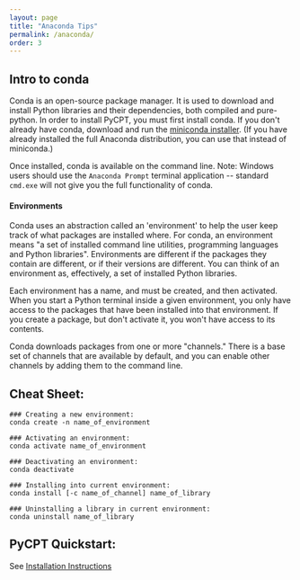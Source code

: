 ```yaml
---
layout: page
title: "Anaconda Tips"
permalink: /anaconda/
order: 3
---
```


## Intro to conda

Conda is an open-source package manager. It is used to download and install Python libraries and their dependencies, both compiled and pure-python.
In order to install PyCPT, you must first install conda. If you don't already have conda, download and run the [miniconda installer](https://docs.conda.io/projects/miniconda/en/latest/). (If you have already installed the full Anaconda distribution, you can use that instead of miniconda.)

Once installed, conda is available on the command line. 
Note: Windows users should use the `Anaconda Prompt` terminal application -- standard `cmd.exe` will not give you the full functionality of conda. 

#### Environments

Conda uses an abstraction called an 'environment' to help the user keep track of what packages are installed where. For conda, an environment means "a set of installed command line utilities, programming languages and Python libraries". Environments are different if the packages they contain are different, or if their versions are different. You can think of an environment as, effectively, a set of installed Python libraries. 

Each environment has a name, and must be created, and then activated. When you start a Python terminal inside a given environment, you only have access to the packages that have been installed into that environment. If you create a package, but don't activate it, you won't have access to its contents. 

Conda downloads packages from one or more "channels." There is a base set of channels that are available by default, and you can enable other channels by adding them to the command line.

## Cheat Sheet: 

```
### Creating a new environment: 
conda create -n name_of_environment

### Activating an environment:
conda activate name_of_environment

### Deactivating an environment:
conda deactivate

### Installing into current environment:
conda install [-c name_of_channel] name_of_library

### Uninstalling a library in current environment:
conda uninstall name_of_library
```

## PyCPT Quickstart:

See [Installation Instructions](https://iri-pycpt.github.io/installation/)
